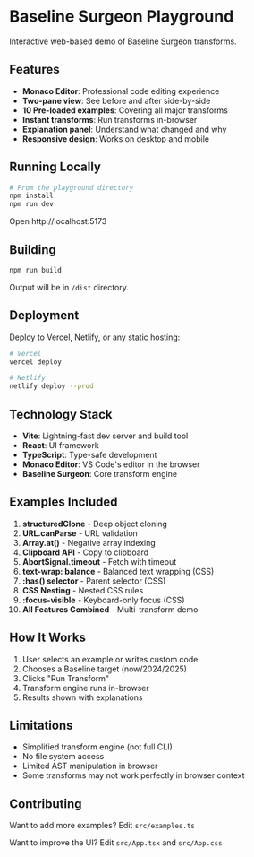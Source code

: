 # Baseline Surgeon Playground

Interactive web-based demo of Baseline Surgeon transforms.

## Features

- **Monaco Editor**: Professional code editing experience
- **Two-pane view**: See before and after side-by-side
- **10 Pre-loaded examples**: Covering all major transforms
- **Instant transforms**: Run transforms in-browser
- **Explanation panel**: Understand what changed and why
- **Responsive design**: Works on desktop and mobile

## Running Locally

```bash
# From the playground directory
npm install
npm run dev
```

Open http://localhost:5173

## Building

```bash
npm run build
```

Output will be in `/dist` directory.

## Deployment

Deploy to Vercel, Netlify, or any static hosting:

```bash
# Vercel
vercel deploy

# Netlify
netlify deploy --prod
```

## Technology Stack

- **Vite**: Lightning-fast dev server and build tool
- **React**: UI framework
- **TypeScript**: Type-safe development
- **Monaco Editor**: VS Code's editor in the browser
- **Baseline Surgeon**: Core transform engine

## Examples Included

1. **structuredClone** - Deep object cloning
2. **URL.canParse** - URL validation
3. **Array.at()** - Negative array indexing
4. **Clipboard API** - Copy to clipboard
5. **AbortSignal.timeout** - Fetch with timeout
6. **text-wrap: balance** - Balanced text wrapping (CSS)
7. **:has() selector** - Parent selector (CSS)
8. **CSS Nesting** - Nested CSS rules
9. **:focus-visible** - Keyboard-only focus (CSS)
10. **All Features Combined** - Multi-transform demo

## How It Works

1. User selects an example or writes custom code
2. Chooses a Baseline target (now/2024/2025)
3. Clicks "Run Transform"
4. Transform engine runs in-browser
5. Results shown with explanations

## Limitations

- Simplified transform engine (not full CLI)
- No file system access
- Limited AST manipulation in browser
- Some transforms may not work perfectly in browser context

## Contributing

Want to add more examples? Edit `src/examples.ts`

Want to improve the UI? Edit `src/App.tsx` and `src/App.css` 